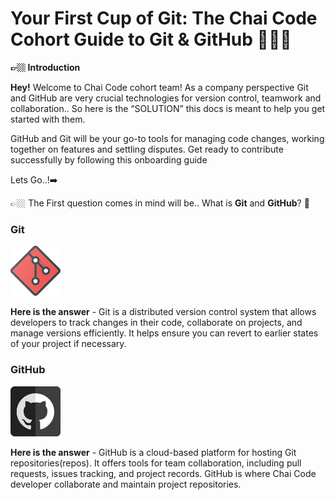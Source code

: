 # Your First Cup of Git: The Chai Code Cohort Guide to Git & GitHub 👨🏼‍💻

<aside> 

**👉🏼 Introduction**
 

**Hey!** Welcome to Chai Code cohort team! As a company perspective Git and GitHub are very crucial technologies for version control, teamwork and collaboration.. So here is the “SOLUTION” this docs is meant to help you get started with them.

GitHub and Git will be your go-to tools for managing code changes, working together on features and settling disputes. Get ready to contribute successfully by following this onboarding guide

</aside>

Lets Go..!➡️

<aside>

👉🏼 The First question comes in mind will be.. What is **Git** and **GitHub**? 🤔

### Git

![img.icons8.png](img.icons8.png)

**Here is the answer** - Git is a distributed version control system that allows developers to track changes in their code, collaborate on projects, and manage versions efficiently. It helps ensure you can revert to earlier states of your project if necessary.

### GitHub

![img.icons8.png](831fed16-3794-44e9-a89a-cca05dbcea4a.png)

**Here is the answer** - GitHub is a cloud-based platform for hosting Git repositories(repos). It offers tools for team collaboration, including pull requests, issues tracking, and project records. GitHub is where Chai Code developer collaborate and maintain project repositories.

</aside>